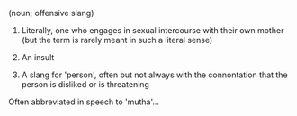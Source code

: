(noun; offensive slang)

1. Literally, one who engages in sexual intercourse with their own mother (but the term is rarely meant in such a literal sense)

2. An insult

3. A slang for 'person', often but not always with the connontation that the person is disliked or is threatening

Often abbreviated in speech to 'mutha'...